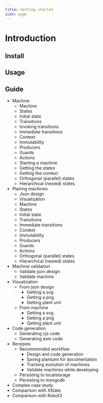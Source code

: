 ```yaml
---
title: Getting started
icon: page
---
```


# Introduction

## Install 

## Usage 

## Guide 

- Machine 
  - Machine
  - States 
  - Initial state
  - Transitions 
  - Invoking transitions
  - Immediate transitions
  - Context
  - Immutability
  - Producers
  - Guards
  - Actions
  - Starting a machine
  - Getting the states
  - Getting the context
  - Orthogonal (parallel) states
  - Hierarchical (nested) states
- Planing machines
  - Json design
  - Visualization
  - Machine
  - States 
  - Initial state
  - Transitions 
  - Immediate transitions
  - Context
  - Immutability
  - Producers
  - Guards
  - Actions
  - Orthogonal (parallel) states
  - Hierarchical (nested) states
- Machine validation
  - Validate json design
  - Validate machine
- Visualization
  - From json design
    - Getting a svg
    - Getting a png
    - Getting plant uml
  - From machine
    - Getting a svg
    - Getting a png
    - Getting plant uml
- Code generation
  - Generating cjs code 
  - Generating esm code
- Recepies
  - Recommended workflow
    - Design and code generation
    - Saving plantuml for documentation
    - Tracking evolution of machines
    - Validate machines while developing
  - Persisting to localstorage
  - Persisting to mongodb
- Complex case study
- Comparison with XState 
- Comparison with Robot3

